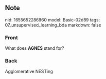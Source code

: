 ## Note
nid: 1655652286860
model: Basic-02d89
tags: 07_unsupervised_learning_bda
markdown: false

### Front
What does <b>AGNES</b> stand for?

### Back
Agglomerative NESTing
